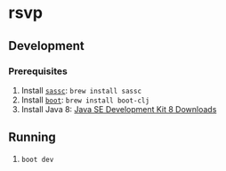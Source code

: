 # rsvp

## Development

### Prerequisites

1. Install [`sassc`](https://github.com/sass/sassc): `brew install sassc`
1. Install [`boot`](http://boot-clj.com): `brew install boot-clj`
1. Install Java 8: [Java SE Development Kit 8 Downloads](http://www.oracle.com/technetwork/java/javase/downloads/jdk8-downloads-2133151.html)

## Running

1. `boot dev`
